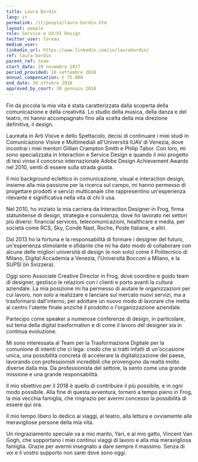 ```yaml
---
title: Laura Bordin
lang: it
permalink: /it/people/laura-bordin.htm
layout: people
role: Service e UX/UI Design
twitter_user: loreau
medium_user:
linkedin_url: https://www.linkedin.com/in/laurabordin/
ref: laura-bordin
parent_ref: team
start_date: 29 novembre 2017
period_provided: 16 settembre 2018
annual_compensation: € 75.000
end_date: 30 ottobre 2018
approved_by_court: 30 gennaio 2018
---
```

Fin da piccola la mia vita è stata caratterizzata dalla scoperta della comunicazione e della creatività. Lo studio della musica, della danza e del teatro, mi hanno accompagnato fino alla scelta della mia direzione definitiva, il design.

Laureata in Arti Visive e dello Spettacolo, decisi di continuare i miei studi in Comunicazione Visive e Multimediali all'Università IUAV di Venezia, dove incontrai i miei mentori Gillian Crampton Smith e Philip Tabor. Con loro, mi sono specializzata in Interaction e Service Design e quando il mio progetto di tesi vinse il concorso internazionale Adobe Design Achievement Awards nel 2010, sentii di essere sulla strada giusta.

Il mio background eclettico in comunicazione, visual e interaction design, insieme alla mia passione per la ricerca sul campo, mi hanno permesso di progettare prodotti e servizi multicanale che rappresentino un'esperienza rilevante e significativa nella vita di chi li usa.

Nel 2010, ho iniziato la mia carriera da Interaction Designer in Frog, firma statunitense di design, strategia e consulenza, dove  ho lavorato nei settori più diversi: financial services,  telecomunicazioni, healthcare e media, per società come RCS, Sky, Condè Nast, Roche, Poste Italiane, e altri.

Dal 2013 ho la fortuna e la responsabilità di formare i designer del futuro, un'esperienza stimolante e sfidante che mi ha dato modo di collaborare con alcune delle migliori università di design (e non solo) come il Politecnico di Milano, Digital Accademia a Venezia, l'Università Bocconi a Milano, e la SUPSI (in Svizzera).

Oggi sono Associate Creative Director in Frog, dove coordino e guido team di designer, gestisco le relazioni con i clienti e porto avanti la cultura aziendale. La mia posizione mi ha permesso di aiutare le organizzazioni per cui lavoro, non solo a realizzare e lanciare sul mercato nuovi servizi, ma a trasformarsi dall'interno, per adottare un nuovo modo di lavorare che metta al centro l'utente finale anziché il prodotto o l'organizzazione aziendale.

Partecipo come speaker a numerose conferenze di design, in particolare, sul tema della digital trasformation e di come il lavoro del designer sia in continua evoluzione.

Mi sono interessata al Team per la Trasformazione Digitale per la comunione di intenti che ci lega: credo che si tratti infatti di un'occasione unica, una possibilità concreta di accelerare la digitalizzazione del paese, lavorando con professionisti incredibili che provengono da realtà molto diverse dalla mia. Da professionista del settore, la sento come una grande missione e una grande responsabilità.

Il mio obiettivo per il 2018 è quello di contribuire il più possibile, e in ogni modo possibile. Alla fine di questa avventura, tornerò a tempo pieno in Frog, la mia vecchia famiglia, che ringrazio per avermi concesso la possibilità di essere qui ora.

Il mio tempo libero lo dedico ai viaggi, al teatro, alla lettura e ovviamente alle meravigliose persone della mia vita.

Un ringraziamento speciale va a mio marito, Yari, e al mio gatto, Vincent Van Gogh, che sopportano i miei continui viaggi di lavoro e alla mia meravigliosa famiglia.
Grazie per avermi insegnato a dare sempre il massimo. Senza di voi e il vostro supporto non sarei dove sono oggi.
